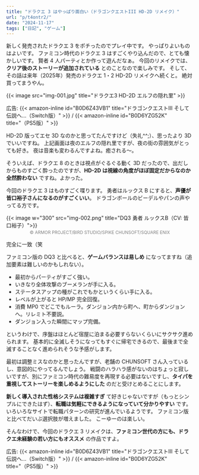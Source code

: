 ```yaml
---
title: "ドラクエ 3 はやっぱり面白い（ドラゴンクエストIII HD-2D リメイク）"
url: "p/t4ontr2/"
date: "2024-11-17"
tags: ["日記", "ゲーム"]
---
```


新しく発売されたドラクエ 3 をポチったのでプレイ中です。
やっぱりよいものはよいです。
ファミコン時代のドラクエ 3 はすごくやり込んだので、とても懐かしいです。
賢者 4 人パーティとか作って遊んだなぁ。
今回のリメイクでは、__クリア後のストーリーが追加されている__ とのことなので楽しみです。
そして、その話は来年（2025年）発売のドラクエ 1・2 HD-2D リメイクへ続くと。
絶対買ってまうやん。

{{< image src="img-001.jpg" title="ドラクエ3 HD-2D エルフの隠れ里" >}}

広告: {{< amazon-inline id="B0D6Z43VB1" title="ドラゴンクエストIII そして伝説へ...（Switch版）" >}} / {{< amazon-inline id="B0D6YZG52K" title="（PS5版）" >}}

HD-2D 版ってエセ 3D なのかと思ってたんですけど（失礼^^;）、思ったより 3D でいいですね。
上記画面は夜のエルフの隠れ里ですが、夜の街の雰囲気がとっても好き。
夜は音楽も変わるんですよね。癒される〜。

そういえば、ドラクエ 8 のときは視点がぐるぐる動く 3D だったので、出だしからものすごく酔ったのですが、__HD-2D は視線の角度がほぼ固定だからなのか全然酔わない__ ですね。よかった。

今回のドラクエ 3 はものすごく喋ります。
勇者はルックス B にすると、__声優が皆口裕子さんになるのがすごくいい__。
ドラゴンボールのビーデルやパンの声やってる方です。

{{< image w="300" src="img-002.png" title="DQ3 勇者 ルックスB（CV: 皆口裕子）">}}
<div style="margin-top: -1em; font-size: smaller; color:gray; text-align:center;">© ARMOR PROJECT/BIRD STUDIO/SPIKE CHUNSOFT/SQUARE ENIX</div>

完全に一致（笑

ファミコン版の DQ3 と比べると、__ゲームバランスは易しめ__ になってますね（追加要素は難しいのかもしれない）。

- 最初からパーティがすごく強い。
- いきなり全体攻撃のブーメランが手に入る。
- ステータスアップの種がこれでもかというくらい手に入る。
- レベルが上がると HP/MP 完全回復。
- 消費 MP0 でどこでもルーラ。ダンジョン内から町へ、町からダンジョンへ。リレミト不要説。
- ダンジョン入った瞬間にマップ完備。

というわけで、序盤はほとんど宿屋に泊まる必要すらないくらいにサクサク進められます。
基本的に全滅しそうになってもすぐに帰宅できるので、最後まで全滅することなく進められそうな予感がします。

最初は調整ミスなのかと思ったんですが、老舗の CHUNSOFT さん入っているし、意図的にやってるんでしょう。
戦闘のハラハラ感がないのはちょっと寂しいですが、別にファミコン時代の難易度を再現する必要はないですし、__タイパを重視してストーリーを楽しめるようにした__ のだと受けとめることにします。

__新しく導入された性格システムは複雑すぎ__ て好きじゃないですが（もっとシンプルにできたはず）、__転職は気軽にできるようになっていて分かりやすい__ です。
いろいろなサイトで転職パターンの研究が進んでいるようです。
ファミコン版と比べてだいぶ選択肢が増えました。
こーゆーのは楽しい。

そんなわけで、今回のドラクエ 3 リメイクは、__ファミコン世代の方にも、ドラクエ未経験の若い方にもオススメ__ の作品ですよ。

広告: {{< amazon-inline id="B0D6Z43VB1" title="ドラゴンクエストIII そして伝説へ...（Switch版）" >}} / {{< amazon-inline id="B0D6YZG52K" title="（PS5版）" >}}

